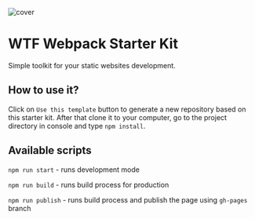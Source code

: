 ![cover](https://3.bp.blogspot.com/-ZLHoLubWE2I/WuwqgNYhvHI/AAAAAAAAC6Q/bAasgxOehL0SPQX_SqRswI_gtV6ZOQjQgCLcBGAs/s1600/16594.jpg)

# WTF Webpack Starter Kit 

Simple toolkit for your static websites development.

## How to use it?

Click on `Use this template` button to generate a new repository based on this starter kit. After that clone it to your computer, go to the project directory in console and type `npm install`.

## Available scripts

`npm run start` - runs development mode

`npm run build` - runs build process for production

`npm run publish` - runs build process and publish the page using `gh-pages` branch

